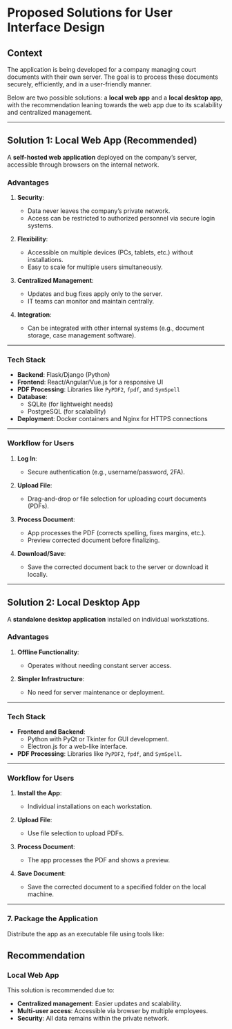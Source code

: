 # Proposed Solutions for User Interface Design

## Context
The application is being developed for a company managing court documents with their own server. The goal is to process these documents securely, efficiently, 
and in a user-friendly manner.

Below are two possible solutions: a **local web app** and a **local desktop app**, with the recommendation leaning towards 
the web app due to its scalability and centralized management.

---

## Solution 1: Local Web App (Recommended)

A **self-hosted web application** deployed on the company’s server, accessible through browsers on the internal network.

### **Advantages**
1. **Security**:
    - Data never leaves the company’s private network.
    - Access can be restricted to authorized personnel via secure login systems.

2. **Flexibility**:
    - Accessible on multiple devices (PCs, tablets, etc.) without installations.
    - Easy to scale for multiple users simultaneously.

3. **Centralized Management**:
    - Updates and bug fixes apply only to the server.
    - IT teams can monitor and maintain centrally.

4. **Integration**:
    - Can be integrated with other internal systems (e.g., document storage, case management software).

---

### **Tech Stack**
- **Backend**: Flask/Django (Python)
- **Frontend**: React/Angular/Vue.js for a responsive UI
- **PDF Processing**: Libraries like `PyPDF2`, `fpdf`, and `SymSpell`
- **Database**:
    - SQLite (for lightweight needs)
    - PostgreSQL (for scalability)
- **Deployment**: Docker containers and Nginx for HTTPS connections

---

### **Workflow for Users**
1. **Log In**:
    - Secure authentication (e.g., username/password, 2FA).

2. **Upload File**:
    - Drag-and-drop or file selection for uploading court documents (PDFs).

3. **Process Document**:
    - App processes the PDF (corrects spelling, fixes margins, etc.).
    - Preview corrected document before finalizing.

4. **Download/Save**:
    - Save the corrected document back to the server or download it locally.

---

## Solution 2: Local Desktop App

A **standalone desktop application** installed on individual workstations.

### **Advantages**
1. **Offline Functionality**:
    - Operates without needing constant server access.

2. **Simpler Infrastructure**:
    - No need for server maintenance or deployment.

---

### **Tech Stack**
- **Frontend and Backend**:
    - Python with PyQt or Tkinter for GUI development.
    - Electron.js for a web-like interface.
- **PDF Processing**: Libraries like `PyPDF2`, `fpdf`, and `SymSpell`.

---

### **Workflow for Users**
1. **Install the App**:
    - Individual installations on each workstation.

2. **Upload File**:
    - Use file selection to upload PDFs.

3. **Process Document**:
    - The app processes the PDF and shows a preview.

4. **Save Document**:
    - Save the corrected document to a specified folder on the local machine.

---

### 7. Package the Application

Distribute the app as an executable file using tools like:

## Recommendation

### **Local Web App**
This solution is recommended due to:
- **Centralized management**: Easier updates and scalability.
- **Multi-user access**: Accessible via browser by multiple employees.
- **Security**: All data remains within the private network.

